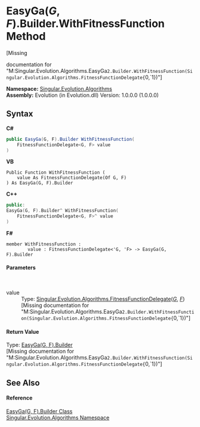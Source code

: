 # EasyGa(*G*, *F*).Builder.WithFitnessFunction Method 
 

\[Missing <summary> documentation for "M:Singular.Evolution.Algorithms.EasyGa`2.Builder.WithFitnessFunction(Singular.Evolution.Algorithms.FitnessFunctionDelegate{`0,`1})"\]

**Namespace:**&nbsp;<a href="abe06fa4-bd7d-97b9-28d0-1b08952971eb">Singular.Evolution.Algorithms</a><br />**Assembly:**&nbsp;Evolution (in Evolution.dll) Version: 1.0.0.0 (1.0.0.0)

## Syntax

**C#**<br />
``` C#
public EasyGa(G, F).Builder WithFitnessFunction(
	FitnessFunctionDelegate<G, F> value
)
```

**VB**<br />
``` VB
Public Function WithFitnessFunction ( 
	value As FitnessFunctionDelegate(Of G, F)
) As EasyGa(G, F).Builder
```

**C++**<br />
``` C++
public:
EasyGa(G, F).Builder^ WithFitnessFunction(
	FitnessFunctionDelegate<G, F>^ value
)
```

**F#**<br />
``` F#
member WithFitnessFunction : 
        value : FitnessFunctionDelegate<'G, 'F> -> EasyGa(G, F).Builder 

```


#### Parameters
&nbsp;<dl><dt>value</dt><dd>Type: <a href="4b88a454-39e8-e68a-5fc1-8872005ab6ad">Singular.Evolution.Algorithms.FitnessFunctionDelegate</a>(<a href="29c1d5fc-2784-8fb5-0c46-438b59fd6a9c">*G*</a>, <a href="29c1d5fc-2784-8fb5-0c46-438b59fd6a9c">*F*</a>)<br />\[Missing <param name="value"/> documentation for "M:Singular.Evolution.Algorithms.EasyGa`2.Builder.WithFitnessFunction(Singular.Evolution.Algorithms.FitnessFunctionDelegate{`0,`1})"\]</dd></dl>

#### Return Value
Type: <a href="9098310a-97ee-397b-6869-a7e55c0645f7">EasyGa(G, F).Builder</a><br />\[Missing <returns> documentation for "M:Singular.Evolution.Algorithms.EasyGa`2.Builder.WithFitnessFunction(Singular.Evolution.Algorithms.FitnessFunctionDelegate{`0,`1})"\]

## See Also


#### Reference
<a href="9098310a-97ee-397b-6869-a7e55c0645f7">EasyGa(G, F).Builder Class</a><br /><a href="abe06fa4-bd7d-97b9-28d0-1b08952971eb">Singular.Evolution.Algorithms Namespace</a><br />
